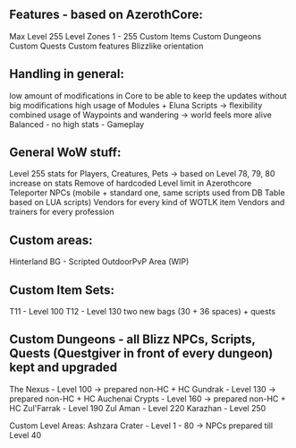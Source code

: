 ## Features - based on AzerothCore:

Max Level 255
Level Zones 1 - 255
Custom Items
Custom Dungeons
Custom Quests
Custom features
Blizzlike orientation

## Handling in general:

low amount of modifications in Core to be able to keep the updates without big modifications
high usage of Modules + Eluna Scripts -> flexibility
combined usage of Waypoints and wandering -> world feels more alive
Balanced - no high stats - Gameplay

## General WoW stuff:

Level 255 stats for Players, Creatures, Pets -> based on Level 78, 79, 80 increase on stats
Remove of hardcoded Level limit in Azerothcore
Teleporter NPCs (mobile + standard one, same scripts used from DB Table based on LUA scripts)
Vendors for every kind of WOTLK item
Vendors and trainers for every profession

## Custom areas:

Hinterland BG - Scripted OutdoorPvP Area (WIP)


## Custom Item Sets:

T11 - Level 100
T12 - Level 130
two new bags (30 + 36 spaces) + quests

## Custom Dungeons - all Blizz NPCs, Scripts, Quests (Questgiver in front of every dungeon) kept and upgraded

The Nexus       - Level 100 -> prepared non-HC + HC
Gundrak         - Level 130 -> prepared non-HC + HC
Auchenai Crypts - Level 160 -> prepared non-HC + HC
Zul'Farrak      - Level 190
Zul Aman        - Level 220
Karazhan        - Level 250

Custom Level Areas:
Ashzara Crater - Level 1 - 80 -> NPCs prepared till Level 40
